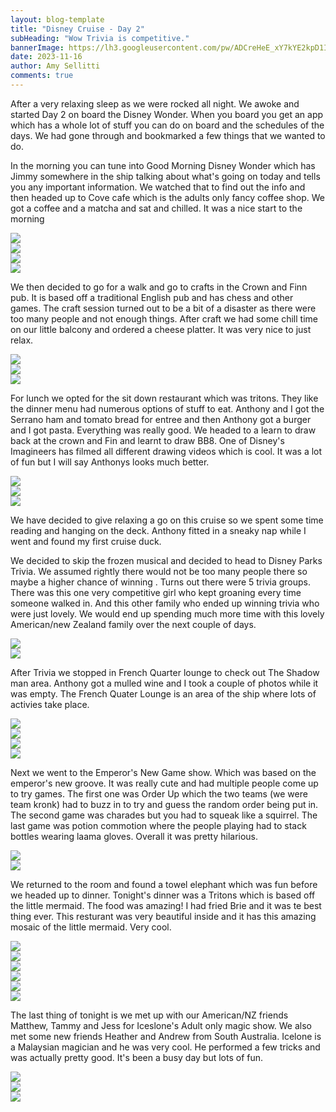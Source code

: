 ```yaml
---
layout: blog-template
title: "Disney Cruise - Day 2"
subHeading: "Wow Trivia is competitive."
bannerImage: https://lh3.googleusercontent.com/pw/ADCreHeE_xY7kYE2kpD1IVSeBWz2XQX_Zc9EkFQ8cAPFqf_z9Hd_Y_TVQGJlxY39OnNtsuUHFkeUstqw_eZwUXo0DYy1OS7NblC8_DbpuMMj821v2XCVZhlP=w2400
date: 2023-11-16
author: Amy Sellitti
comments: true
---
```



After a very relaxing sleep as we were rocked all night. We awoke and started Day 2 on board the Disney Wonder. When you board you get an app which has a whole lot of stuff you can do on board and the schedules of the days. We had gone through and bookmarked a few things that we wanted to do.

In the morning you can tune into Good Morning Disney Wonder which has Jimmy somewhere in the ship talking about what's going on today and tells you any important information. We watched that to find out the info and then headed up to Cove cafe which is the adults only fancy coffee shop. We got a coffee and a matcha and sat and chilled. It was a nice start to the morning

<div class="center-image"><img src="https://lh3.googleusercontent.com/pw/ADCreHefO_A6ODHDOvC7bOoX-rfUpPlKk2JFNSFlpuVfqFqOK1jLxx8Igved_YoN-ApSJHRQ0mC7Fl6qCODCKTKqIkNM0D6uDTEG7gYum3G9leFMRhUVFc0A=w2400" /></div>
<div class="center-image"><img src="https://lh3.googleusercontent.com/pw/ADCreHf9kg0Nlr2t1IjftN4KujK_54vhJ-FeI5Jd4XKJgb6Sjq92UqAZrnFaLlbBA3WkFQHGlXyNHdWzDyNwUxGDlZ20vAaAx1U1XkvrD302HHXtRYcuv-wY=w2400" /></div>
<div class="center-image"><img src="https://lh3.googleusercontent.com/pw/ADCreHdeIsRsCGLbMk2aL4NPomeIBZ8i0wISSIQJ8FsTp2qa1NDS9_zQ3k4tWv6ed9uKJwlJzfQzuPS_id1wlwUcZtANKrcgxuOo8HaH0bF4LYjQS4irPxab=w2400" /></div>
<div class="center-image"><img src="https://lh3.googleusercontent.com/pw/ADCreHcUYVQ9ro6N8BW9Eo2dCLNdN8fJ40qJYR7OqsvaXDU0Lt0Eh4_eyhBafFGVlHPaodOH8HpT_NWE6NM04V6P_f_Vvf2F6OmOI1Bec-FzjDUJSruRWPuA=w2400" /></div>

We then decided to go for a walk and go to crafts in the Crown and Finn pub. It is based off a traditional English pub and has chess and other games. The craft session turned out to be a bit of a disaster as there were too many people and not enough things. After craft we had some chill time on our little balcony and ordered a cheese platter. It was very nice to just relax. 

<div class="center-image"><img src="https://lh3.googleusercontent.com/pw/ADCreHdK3RXb-La8c6J1c378nmahcSCwa8bbsM2qZ1RBmifqrzxxhfM0Md-OTw8IkEoy13S0u-l8bpjS-B0crtW_W9V8mPVCvJDBpXDtsru3rUb26FE4Ovx5=w2400" /></div>
<div class="center-image"><img src="https://lh3.googleusercontent.com/pw/ADCreHfbzQ1a2ZeRBYryFDrzzFCkckt_Rhf9rFoOalJnpdL5h7Zg8wLY-F6FP88Q8y76HJLX7bgn-4QwvzPEr9hLEvxVuDhtYR0xLdKgjZaqDJ1Gf6rHFLQz=w2400" /></div>
<div class="center-image"><img src="https://lh3.googleusercontent.com/pw/ADCreHejx5qwBofx-7i_f6vDMSJjWh5lTC_J37ToOY-EUqCZnLPTJ3vVIVZEl3guRUWTgqye_-nDCXtQ4FwjH2k8Q0Brn9l-JPMB2oikDpYTbsnCW-oAjbDm=w2400" /></div>


For lunch we opted for the sit down restaurant which was tritons. They like the dinner menu had numerous options of stuff to eat. Anthony and I got the Serrano ham and tomato bread for entree and then Anthony got a burger and I got pasta. Everything was really good. We headed to a learn to draw back at the crown and Fin and learnt to draw BB8. One of Disney's Imagineers has filmed all different drawing videos which is cool. It was a lot of fun but I will say Anthonys looks much better.

<div class="center-image"><img src="https://lh3.googleusercontent.com/pw/ADCreHfgFyfLaSuN-X5AgiNff365AidFf4zjttEI15rb6zOPskLau0tyjEq7mfKONhdoTkmPXek3GE7PNxP5gbBXTZijxMQvbhiI0zvoM8WRk0_NPZjKlWr-=w2400" /></div>
<div class="center-image"><img src="https://lh3.googleusercontent.com/pw/ADCreHchSd60d7vbprk-kDMPDCNLLeNHhFcr3U7gQiWkgCqv_C5Q32_H1DD9ECfyDzMdx738VeeJfvr4wEH-sT-dHWNUhIR2pbJP2-VMbIQxauS6EuSt-ejd=w2400" /></div>
<div class="center-image"><img src="https://lh3.googleusercontent.com/pw/ADCreHchSd60d7vbprk-kDMPDCNLLeNHhFcr3U7gQiWkgCqv_C5Q32_H1DD9ECfyDzMdx738VeeJfvr4wEH-sT-dHWNUhIR2pbJP2-VMbIQxauS6EuSt-ejd=w2400" /></div>


We have decided to give relaxing a go on this cruise so we spent some time reading and hanging on the deck. Anthony fitted in a sneaky nap while I went and found my first cruise duck.

We decided to skip the frozen musical and decided to head to Disney Parks Trivia. We assumed rightly there would not be too many people there so maybe a higher chance of winning . Turns out there were 5 trivia groups. There was this one very competitive girl who kept groaning every time someone walked in. And this other family who ended up winning trivia who were just lovely. We would end up spending much more time with this lovely American/new Zealand family over the next couple of days.

<div class="center-image"><img src="https://lh3.googleusercontent.com/pw/ADCreHfd2g5CcDEcLrkt6YeEqq0TX-se-Lru4RGBGKgor-n1gUpip_BhZA_S8CJDoyHePgNxnl1Ai5L1r5KLeWmCNjIQrQbORmTfoC9yHD2XtrARqQKbHleT=w2400" /></div>
<div class="center-image"><img src="https://lh3.googleusercontent.com/pw/ADCreHdpOOA82Xo--w6dvEP2sHrz-fdl6tCm2Oeg2vyX9q88gWXxbiXmScsHHjSf1mBokT-Z5MISTw5M6ROHxoSckZOhh799g4eCPfl0rfytgNTfFtrnazKL=w2400" /></div>

After Trivia we stopped in French Quarter lounge to check out The Shadow man area. Anthony got a mulled wine and I took a couple of photos while it was empty. The French Quater Lounge is an area of the ship where lots of activies take place. 

<div class="center-image"><img src="https://lh3.googleusercontent.com/pw/ADCreHfLV3RFGC4kyCXk_SHAC7AkWJLmILjR0IAp5tkqrfn6buaMeDL5TBgJ2DxANls55CMOyP4iak1bFGRJz64nBo56WZkwFI_0TY0ntYM6YxhCfZsR9hoa=w2400" /></div>
<div class="center-image"><img src="https://lh3.googleusercontent.com/pw/ADCreHdW9UHgJBn_znLmbKmwvR6dRfSKCi1TJThiD-jy0e-aYI7wl6G1yBxVd8DgcE8_hKr7IS3l_5Y0XYjXiwF4CbwfqcGtbQVpfox5ozvw_wNfgqfsZhJi=w2400" /></div>
<div class="center-image"><img src="https://lh3.googleusercontent.com/pw/ADCreHd-TgosH5JcUBekjbgY_Jd54sxLT5MZak_7erkog6rgof19b_eU-hr9ljE8X6yp1e4rVWaAw8tr1qm1-XxIVtxWlEjuoQTVCcqMIRYgNnzFtD2Uk6i9=w2400" /></div>
<div class="center-image"><img src="https://lh3.googleusercontent.com/pw/ADCreHeE_xY7kYE2kpD1IVSeBWz2XQX_Zc9EkFQ8cAPFqf_z9Hd_Y_TVQGJlxY39OnNtsuUHFkeUstqw_eZwUXo0DYy1OS7NblC8_DbpuMMj821v2XCVZhlP=w2400" /></div>

Next we went to the Emperor's New Game show. Which was based on the emperor's new groove. It was really cute and had multiple people come up to try games. The first one was Order Up which the two teams (we were team kronk)  had to buzz in to try and guess the random order being put in. The second game was charades but you had to squeak like a squirrel. The last game was potion commotion where the people playing had to stack bottles wearing laama gloves. Overall it was pretty hilarious.

<div class="center-image"><img src="https://lh3.googleusercontent.com/pw/ADCreHddwnmGulMyOdzczSb3HORIu9xxZAY-pb1tm30cxKRnTPyDYdw5OhIWKAPfaiYfTq5skZck6kK5FL3JKnZNDe6ch0UN4EQmgp3D8yiWRMppZdiXSWtF=w2400" /></div>
<div class="center-image"><img src="https://lh3.googleusercontent.com/pw/ADCreHeTmeFbN2CtGiKv7iPDtnabxDReqwZemmf1SvrAVReuLe5TuzzSVNmnlbkGHpCnCu-yAHzuRuSGiCrj-MOGNg-N3uWLyeT45J22Xd84ctLamNaOGGb2=w2400" /></div>


We returned to the room and found a towel elephant which was fun before we headed up to dinner. Tonight's dinner was a Tritons which is based off the little mermaid. The food was amazing! I had fried Brie and it was te best thing ever. This resturant was very beautiful inside and it has this amazing mosaic of the little mermaid.  Very cool.

<div class="center-image"><img src="https://lh3.googleusercontent.com/pw/ADCreHcYty8R9Tm3mBTkepA3PUUZw5bh55WGZdQPFgx-IS7yFV6xd5SWbM7Sk-Hvh-NkSCm0q7cz0soZxZb-Xvf__hXpjUZQcK7xLVvQzNFo9ywdusrRd05g=w2400" /></div>
<div class="center-image"><img src="https://lh3.googleusercontent.com/pw/ADCreHfrQL4jzfSyrROlVsLUKVACVNn2L4gcmRNSI9CWokJZKNaJqJz8LZAXr09FsT4cVMuV7HPVi1PkvK_FVci4i4oxkSx954W_ImaBCZd83yocHrk3WGFm=w2400" /></div>
<div class="center-image"><img src="https://lh3.googleusercontent.com/pw/ADCreHcir8Xa_cjgz3DcQomr2TGgNIfHJPphUWVScZv07TfxWTJLfyG8q7xBr1LYVbolslNfQ_4rAAefNlBGtqqDcZ8zjqvp2Yt8VrGcdJOGC1m0NHzw8Nlw=w2400" /></div>
<div class="center-image"><img src="https://lh3.googleusercontent.com/pw/ADCreHcTZJBjxOc3YgUbCcDgdbVXAWGZPcXvWMRVAydKFz1ZRhjIno1xDae23J0qd4D6_eK4fMuOh1pByRt_BscG_A4qvak587K5D_OxWHVyTPaODo6U31gb=w2400" /></div>
<div class="center-image"><img src="https://lh3.googleusercontent.com/pw/ADCreHeJLRa8itTtsbVTXjv_9PWpLpzKjGSmzZryjyUh3CPRTyfeyBXbLQC1KJKjlUx-6HoTELByB6LoFtaid0O6rD6nhTpmeciR2ACubJWv5ZLFbi92C5Ob=w2400" /></div>
<div class="center-image"><img src="https://lh3.googleusercontent.com/pw/ADCreHdpEE8svxL7Y-e7ACmwDONBWJ6UuPw2kwX9lhk0hQ6Wrr0ZBEatm1fbV79xu6rRMQviIiVtELxkBPqmUSCPRNz_BWWDWLwgyZy-pX87iTX1-HZbHMU3=w2400" /></div>


The last thing of tonight is we met up with our American/NZ friends Matthew, Tammy and Jess for Iceslone's Adult only magic show. We also met some new friends Heather and Andrew from South Australia. Icelone is a Malaysian magician and he was very cool. He performed a few tricks and was actually pretty good. It's been a busy day but lots of fun.

<div class="center-image"><img src="https://lh3.googleusercontent.com/pw/ADCreHehbDWH9CPXNWZ2n9JKEXlz3yT65sAzj0RRhsbfAtyvjpRRjwdia2QarU6n2MTlCqvCwMOXdl2nS5AQeErUQ8uGCivhdKR8kSTwvEGM15LjvW2EDYFW=w2400" /></div>
<div class="center-image"><img src="https://lh3.googleusercontent.com/pw/ADCreHcIHT4cKipcifZgR30HNo5xzkZioi-q_oA-rhq5nTw_r7k22DJiMrJtrzSMp1wVK_omb-tnHPgshbe3JmJCXDttv-CWSa2a-4fWz6w5acqu1Jiw_39-=w2400" /></div>
<div class="center-image"><img src="https://lh3.googleusercontent.com/pw/ADCreHc8zFYGM1e2Q0QG6AgJ-_SuLe8Icd6b4szuvyYevD48R6hirfURDUPt-CZXAkzAkSEISV5z597OW2ayyd_8KlGO5oOKfFs78kvdBgUtaMHuNkhwDbol=w2400" /></div>